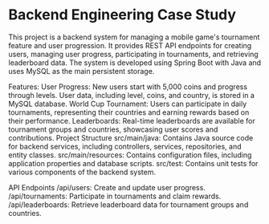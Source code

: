 # Backend Engineering Case Study

This project is a backend system for managing a mobile game's tournament feature and user progression. It provides REST API endpoints for creating users, managing user progress, participating in tournaments, and retrieving leaderboard data. The system is developed using Spring Boot with Java and uses MySQL as the main persistent storage.

Features:
User Progress: New users start with 5,000 coins and progress through levels. User data, including level, coins, and country, is stored in a MySQL database.
World Cup Tournament: Users can participate in daily tournaments, representing their countries and earning rewards based on their performance.
Leaderboards: Real-time leaderboards are available for tournament groups and countries, showcasing user scores and contributions.
Project Structure
src/main/java: Contains Java source code for backend services, including controllers, services, repositories, and entity classes.
src/main/resources: Contains configuration files, including application properties and database scripts.
src/test: Contains unit tests for various components of the backend system.

API Endpoints
/api/users: Create and update user progress.
/api/tournaments: Participate in tournaments and claim rewards.
/api/leaderboards: Retrieve leaderboard data for tournament groups and countries.



